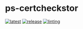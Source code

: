 # ps-certcheckstor

[![latest](https://github.com/archmachina/ps-certcheckstor/workflows/latest/badge.svg)](https://github.com/archmachina/ps-certcheckstor/actions?query=workflow%3Alatest)
[![release](https://github.com/archmachina/ps-certcheckstor/workflows/release/badge.svg)](https://github.com/archmachina/ps-certcheckstor/actions?query=workflow%3Arelease)
[![linting](https://github.com/archmachina/ps-certcheckstor/workflows/linting/badge.svg)](https://github.com/archmachina/ps-certcheckstor/actions?query=workflow%3Alinting)
